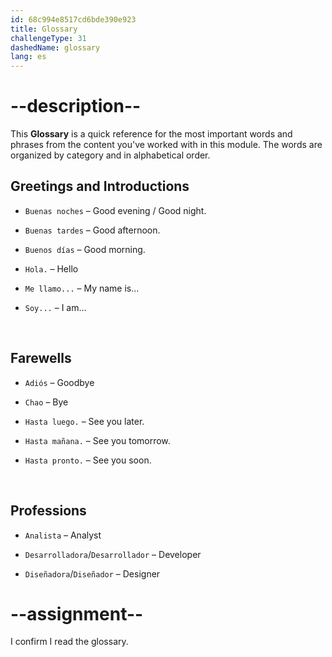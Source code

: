 ```yaml
---
id: 68c994e8517cd6bde390e923
title: Glossary
challengeType: 31
dashedName: glossary
lang: es
---
```

<!-- GLOSSARY -->

# --description--

This **Glossary** is a quick reference for the most important words and phrases from the content you've worked with in this module. The words are organized by category and in alphabetical order.

## Greetings and Introductions

- `Buenas noches` – Good evening / Good night.  

- `Buenas tardes` – Good afternoon.  

- `Buenos días` – Good morning.  

- `Hola.` – Hello

- `Me llamo...` – My name is...

- `Soy...` – I am...

<br>

## Farewells

- `Adiós` – Goodbye  

- `Chao` – Bye 

- `Hasta luego.` – See you later.  

- `Hasta mañana.` – See you tomorrow.  

- `Hasta pronto.` – See you soon.

<br>

## Professions

- `Analista` – Analyst  

- `Desarrolladora`/`Desarrollador` – Developer  

- `Diseñadora`/`Diseñador` – Designer

# --assignment--

I confirm I read the glossary.
